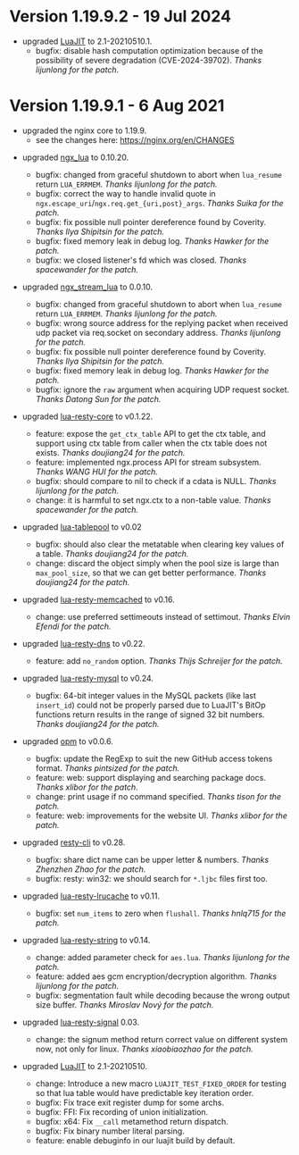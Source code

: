 <!---
    @title         ChangeLog for 1.19.9.x
    @creator       Johnny Wang
    @created       2021-08-06 06:49 GMT
--->

# Version 1.19.9.2 - 19 Jul 2024

* upgraded [LuaJIT](https://github.com/openresty/luajit2) to 2.1-20210510.1.
    * bugfix: disable hash computation optimization because of the possibility of severe degradation (CVE-2024-39702). _Thanks lijunlong for the patch._

# Version 1.19.9.1 - 6 Aug 2021

- upgraded the nginx core to 1.19.9.
    - see the changes here: https://nginx.org/en/CHANGES

* upgraded [ngx_lua](https://github.com/openresty/lua-nginx-module) to 0.10.20.
    * bugfix: changed from graceful shutdown to abort when `lua_resume` return `LUA_ERRMEM`. _Thanks lijunlong for the patch._
    * bugfix: correct the way to handle invalid quote in `ngx.escape_uri`/`ngx.req.get_{uri,post}_args`. _Thanks Suika for the patch._
    * bugfix: fix possible null pointer dereference found by Coverity. _Thanks Ilya Shipitsin for the patch._
    * bugfix: fixed memory leak in debug log. _Thanks Hawker for the patch._
    * bugfix: we closed listener's fd which was closed. _Thanks spacewander for the patch._

* upgraded [ngx_stream_lua](https://github.com/openresty/stream-lua-nginx-module) to 0.0.10.
    * bugfix: changed from graceful shutdown to abort when `lua_resume` return `LUA_ERRMEM`. _Thanks lijunlong for the patch._
    * bugfix: wrong source address for the replying packet when received udp packet via req.socket on secondary address. _Thanks lijunlong for the patch._
    * bugfix: fix possible null pointer dereference found by Coverity. _Thanks Ilya Shipitsin for the patch._
    * bugfix: fixed memory leak in debug log. _Thanks Hawker for the patch._
    * bugfix: ignore the `raw` argument when acquiring UDP request socket. _Thanks Datong Sun for the patch._

* upgraded [lua-resty-core](https://github.com/openresty/lua-resty-core) to v0.1.22.
    * feature: expose the `get_ctx_table` API to get the ctx table, and support using ctx table from caller when the ctx table does not exists. _Thanks doujiang24 for the patch._
    * feature: implemented ngx.process API for stream subsystem. _Thanks WANG HUI for the patch._
    * bugfix: should compare to nil to check if a cdata is NULL. _Thanks lijunlong for the patch._
    * change: it is harmful to set ngx.ctx to a non-table value. _Thanks spacewander for the patch._

* upgraded [lua-tablepool](https://github.com/openresty/lua-tablepool) to v0.02
    * bugfix: should also clear the metatable when clearing key values of a table. _Thanks doujiang24 for the patch._
    * change: discard the object simply when the pool size is large than `max_pool_size`, so that we can get better performance. _Thanks doujiang24 for the patch._

* upgraded [lua-resty-memcached](https://github.com/openresty/lua-resty-memcached) to v0.16.
    * change: use preferred settimeouts instead of settimout. _Thanks Elvin Efendi for the patch._

* upgraded [lua-resty-dns](https://github.com/openresty/lua-resty-dns) to v0.22.
    * feature: add `no_random` option. _Thanks Thijs Schreijer for the patch._

* upgraded [lua-resty-mysql](https://github.com/openresty/lua-resty-mysql) to v0.24.
    * bugfix: 64-bit integer values in the MySQL packets (like last `insert_id`) could not be properly parsed due to LuaJIT's BitOp functions return results in the range of signed 32 bit numbers. _Thanks doujiang24 for the patch._

* upgraded [opm](https://github.com/openresty/opm) to v0.0.6.
    * bugfix: update the RegExp to suit the new GitHub access tokens format. _Thanks pintsized for the patch._
    * feature: web: support displaying and searching package docs. _Thanks xlibor for the patch._
    * change: print usage if no command specified. _Thanks tison for the patch._
    * feature: web: improvements for the website UI. _Thanks xlibor for the patch._

* upgraded [resty-cli](https://github.com/openresty/resty-cli) to v0.28.
    * bugfix: share dict name can be upper letter & numbers. _Thanks Zhenzhen Zhao for the patch._
    * bugfix: resty: win32: we should search for `*.ljbc` files first too.

* upgraded [lua-resty-lrucache](https://github.com/openresty/lua-resty-lrucache) to v0.11.
    * bugfix: set `num_items` to zero when `flushall`. _Thanks hnlq715 for the patch._

* upgraded [lua-resty-string](https://github.com/openresty/lua-resty-string) to v0.14.
    * change: added parameter check for `aes.lua`. _Thanks lijunlong for the patch._
    * feature: added aes gcm encryption/decryption algorithm. _Thanks lijunlong for the patch._
    * bugfix: segmentation fault while decoding because the wrong output size buffer.  _Thanks Miroslav Nový for the patch._

* upgraded [lua-resty-signal](https://github.com/openresty/lua-resty-signal) 0.03.
    * change: the signum method return correct value on different system now, not only for linux. _Thanks xiaobiaozhao for the patch._

* upgraded [LuaJIT](https://github.com/openresty/luajit2) to 2.1-20210510.
    * change: Introduce a new macro `LUAJIT_TEST_FIXED_ORDER` for testing so that lua table would have predictable key iteration order.
    * bugfix: Fix trace exit register dump for some archs.
    * bugfix: FFI: Fix recording of union initialization.
    * bugfix: x64: Fix `__call` metamethod return dispatch.
    * bugfix: Fix binary number literal parsing.
    * feature: enable debuginfo in our luajit build by default.
